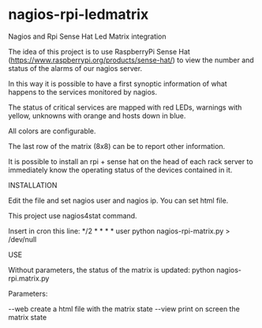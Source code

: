 # nagios-rpi-ledmatrix
Nagios and Rpi Sense Hat Led Matrix integration

The idea of this project is to use RaspberryPi Sense Hat
(https://www.raspberrypi.org/products/sense-hat/) to view the number and status of the alarms of our nagios server.

In this way it is possible to have a first synoptic information of what happens to the services monitored by nagios.

The status of critical services are mapped with red LEDs, warnings with yellow, unknowns with orange and hosts down in blue.

All colors are configurable.

The last row of the matrix (8x8) can be to report other information.

It is possible to install an rpi + sense hat on the head of each rack server to immediately know the operating status of the devices contained in it.


INSTALLATION

Edit the file and set nagios user and  nagios ip.
You can set html file.

This project use nagios4stat command.

Insert in cron this line:
*/2 * * * * user python nagios-rpi-matrix.py > /dev/null

USE

Without parameters, the status of the matrix is updated:
python nagios-rpi.matrix.py


Parameters:

--web create a html file with the matrix state
--view print on screen the matrix state


